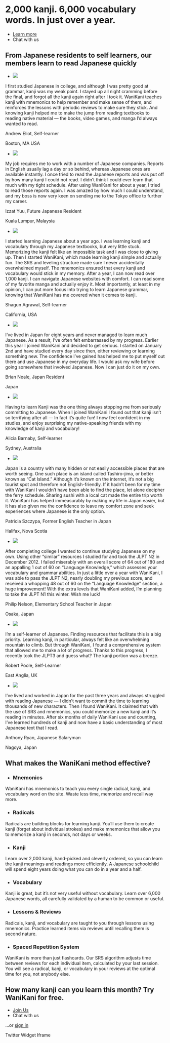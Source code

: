 # 2,000 kanji.    6,000 vocabulary words.    In just over a year.

- [Learn more](https://www.wanikani.com/#explanation)
- Chat with us

## From Japanese residents to self learners, our members learn to read Japanese quickly

- ![](https://assets.wanikani.com/assets/lander/testimonial-avatar-andrew-c33fe12d.jpg)



I first studied Japanese in college, and although I was pretty good at grammar, kanji was my weak point. I stayed up all night cramming before the final, and forgot all the kanji again right after I took it. WaniKani teaches kanji with mnemonics to help remember and make sense of them, and reinforces the lessons with periodic reviews to make sure they stick. And knowing kanji helped me to make the jump from reading textbooks to reading native material — the books, video games, and manga I’d always wanted to read.





Andrew Eliot, Self-learner





Boston, MA USA

- ![](https://assets.wanikani.com/assets/lander/testimonial-avatar-izzat-b2a3c03f.jpg)



My job requires me to work with a number of Japanese companies. Reports in English usually lag a day or so behind, whereas Japanese ones are available instantly. I once tried to read the Japanese reports and was put off by how many kanji I could not read. I didn’t think I could ever learn that much with my tight schedule. After using WaniKani for about a year, I tried to read those reports again. I was amazed by how much I could understand, and my boss is now very keen on sending me to the Tokyo office to further my career.





Izzat Yuu, Future Japanese Resident





Kuala Lumpur, Malaysia

- ![](https://assets.wanikani.com/assets/lander/testimonial-avatar-shagun-5a808efa.jpg)



I started learning Japanese about a year ago. I was learning kanji and vocabulary through my Japanese textbooks, but very little stuck. Memorizing the kanji felt like an impossible task and I was close to giving up. Then I started WaniKani, which made learning kanji simple and actually fun. The SRS and leveling structure made sure I never accidentally overwhelmed myself. The mnemonics ensured that every kanji and vocabulary would stick in my memory. After a year, I can now read over 1,000 kanji. I can navigate Japanese websites with comfort. I can read some of my favorite manga and actually enjoy it. Most importantly, at least in my opinion, I can put more focus into trying to learn Japanese grammar, knowing that WaniKani has me covered when it comes to kanji.





Shagun Agrawal, Self-learner





California, USA

- ![](https://assets.wanikani.com/assets/lander/testimonial-avatar-brian-8c6c59cf.jpg)



I’ve lived in Japan for eight years and never managed to learn much Japanese. As a result, I’ve often felt embarrassed by my progress. Earlier this year I joined WaniKani and decided to get serious. I started on January 2nd and have studied every day since then, either reviewing or learning something new. The confidence I’ve gained has helped me to put myself out there and use Japanese in my everyday life. I would ask my wife before going somewhere that involved Japanese. Now I can just do it on my own.





Brian Neale, Japan Resident





Japan

- ![](https://assets.wanikani.com/assets/lander/testimonial-avatar-alicia-b-e92ba31e.jpg)



Having to learn Kanji was the one thing always stopping me from seriously committing to Japanese. When I joined WaniKani I found out that kanji isn’t so terrifying after all — In fact it’s quite fun! I now feel confident in my studies, and enjoy surprising my native-speaking friends with my knowledge of kanji and vocabulary!





Alicia Barnaby, Self-learner





Sydney, Australia

- ![](https://assets.wanikani.com/assets/lander/testimonial-avatar-patricia-s-88bfaf9d.jpg)



Japan is a country with many hidden or not easily accessible places that are worth seeing. One such place is an island called Tashiro-jima, or better known as “Cat Island.” Although it’s known on the internet, it’s not a big tourist spot and therefore not English-friendly. If it hadn’t been for my time with WaniKani I wouldn’t have been able to find the place, let alone decipher the ferry schedule. Sharing sushi with a local cat made the entire trip worth it. WaniKani has helped immeasurably by making my life in Japan easier, but it has also given me the confidence to leave my comfort zone and seek experiences where Japanese is the only option.





Patricia Szczypa, Former English Teacher in Japan





Halifax, Nova Scotia

- ![](https://assets.wanikani.com/assets/lander/testimonial-avatar-philip-n-7e7f072d.jpg)



After completing college I wanted to continue studying Japanese on my own. Using other “similar” resources I studied for and took the JLPT N2 in December 2012. I failed miserably with an overall score of 64 out of 180 and an appalling 1 out of 60 on “Language Knowledge,” which assesses your vocabulary and grammar abilities. In just a little over a year with WaniKani, I was able to pass the JLPT N2, nearly doubling my previous score, and received a whopping 48 out of 60 on the “Language Knowledge” section, a huge improvement! With the extra levels that WaniKani added, I’m planning to take the JLPT N1 this winter. Wish me luck!





Philip Nelson, Elementary School Teacher in Japan





Osaka, Japan

- ![](https://assets.wanikani.com/assets/lander/testimonial-avatar-robert-p-eed61165.jpg)



I’m a self-learner of Japanese. Finding resources that facilitate this is a big priority. Learning kanji, in particular, always felt like an overwhelming mountain to climb. But through WaniKani, I found a comprehensive system that allowed me to make a lot of progress. Thanks to this progress, I recently took the JLPT3 and guess what? The kanji portion was a breeze.





Robert Poole, Self-Learner





East Anglia, UK

- ![](https://assets.wanikani.com/assets/lander/testimonial-avatar-anthony-r-97eb9a3e.jpg)



I’ve lived and worked in Japan for the past three years and always struggled with reading Japanese — I didn’t want to commit the time to learning thousands of new characters. Then I found WaniKani. It claimed that with the use of SRS and mnemonics, you could memorize a new kanji and it’s reading in minutes. After six months of daily WaniKani use and counting, I’ve learned hundreds of kanji and now have a basic understanding of most Japanese text that I read.





Anthony Ryan, Japanese Salaryman





Nagoya, Japan


## What makes the WaniKani method effective?

- ### Mnemonics



WaniKani has mnemonics to teach you every single radical, kanji, and vocabulary word on the site. Waste less time, memorize and recall way more.

- ### Radicals



Radicals are building blocks for learning kanji. You’ll use them to create kanji (forget about individual strokes) and make mnemonics that allow you to memorize a kanji in seconds, not days or weeks.

- ### Kanji



Learn over 2,000 kanji, hand-picked and cleverly ordered, so you can learn the kanji meanings and readings more efficiently. A Japanese schoolchild will spend eight years doing what you can do in a year and a half.

- ### Vocabulary



Kanji is great, but it’s not very useful without vocabulary. Learn over 6,000 Japanese words, all carefully validated by a human to be common or useful.

- ### Lessons & Reviews



Radicals, kanji, and vocabulary are taught to you through lessons using mnemonics. Practice learned items via reviews until recalling them is second nature.

- ### Spaced Repetition System



WaniKani is more than just flashcards. Our SRS algorithm adjusts time between reviews for each individual item, calculated by your last session. You will see a radical, kanji, or vocabulary in your reviews at the optimal time for you, not anybody else.


## How many kanji can you learn this month? Try WaniKani for free.

- [Join Us](https://www.wanikani.com/signup)
- Chat with us

...or [sign in](https://www.wanikani.com/login)

Twitter Widget Iframe